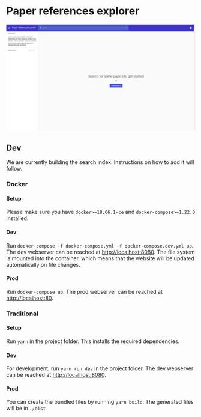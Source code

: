 # Paper references explorer

![screenshot of the homepage](homepage.png "screenshot of the homepage")


## Dev
We are currently building the search index. Instructions on how to add it will follow.

### Docker
#### Setup
Please make sure you have `docker>=18.06.1-ce` and `docker-compose>=1.22.0` installed.

#### Dev
Run `docker-compose -f docker-compose.yml -f docker-compose.dev.yml up`. 
The dev webserver can be reached at [http://localhost:8080](http://localhost:8080).
The file system is mounted into the container, 
which means that the website will be updated automatically on file changes.

#### Prod
Run `docker-compose up`. 
The prod webserver can be reached at [http://localhost:80](http://localhost:80).


### Traditional
#### Setup
Run `yarn` in the project folder. This installs the required dependencies.

#### Dev
For development, run `yarn run dev` in the project folder. 
The dev webserver can be reached at [http://localhost:8080](http://localhost:8080). 

#### Prod
You can create the bundled files by running `yarn build`. 
The generated files will be in `./dist`
